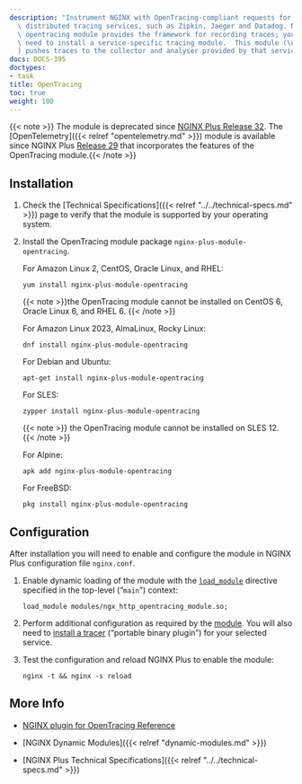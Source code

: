```yaml
---
description: "Instrument NGINX with OpenTracing-compliant requests for a range of\
  \ distributed tracing services, such as Zipkin, Jaeger and Datadog. Note that the\
  \ opentracing module provides the framework for recording traces; you will also\
  \ need to install a service-specific tracing module.  This module (\u201Ctracer\u201D\
  ) pushes traces to the collector and analyser provided by that service."
docs: DOCS-395
doctypes:
- task
title: OpenTracing
toc: true
weight: 100
---
```


{{< note >}} The module is deprecated since <a href="../../../releases/#r32">NGINX Plus Release 32</a>. The [OpenTelemetry]({{< relref "opentelemetry.md" >}}) module is available since NGINX Plus <a href="../../../releases/#r29">Release 29</a> that incorporates the features of the OpenTracing module.{{< /note >}}


<span id="install"></span>
## Installation

1. Check the [Technical Specifications]({{< relref "../../technical-specs.md" >}}) page to verify that the module is supported by your operating system.

2. Install the OpenTracing module package `nginx-plus-module-opentracing`.

   For Amazon Linux 2, CentOS, Oracle Linux, and RHEL:

   ```shell
   yum install nginx-plus-module-opentracing
   ```

   {{< note >}}the OpenTracing module cannot be installed on CentOS 6, Oracle Linux 6, and RHEL 6. {{< /note >}}

   For Amazon Linux 2023, AlmaLinux, Rocky Linux:

   ```shell
   dnf install nginx-plus-module-opentracing
   ```

   For Debian and Ubuntu:

   ```shell
   apt-get install nginx-plus-module-opentracing
   ```

   For SLES:

   ```shell
   zypper install nginx-plus-module-opentracing
   ```

   {{< note >}} the OpenTracing module cannot be installed on SLES 12. {{< /note >}}

   For Alpine:

   ```shell
   apk add nginx-plus-module-opentracing
   ```

   For FreeBSD:

   ```shell
   pkg install nginx-plus-module-opentracing
   ```


<span id="configure"></span>

## Configuration

After installation you will need to enable and configure the module in NGINX Plus configuration file `nginx.conf`.

1. Enable dynamic loading of the module with the [`load_module`](https://nginx.org/en/docs/ngx_core_module.html#load_module) directive specified in the top-level (“`main`”) context:

   ```nginx
   load_module modules/ngx_http_opentracing_module.so;
   ```

2. Perform additional configuration as required by the [module](https://github.com/opentracing-contrib/nginx-opentracing). You will also need to [install a tracer](https://github.com/opentracing-contrib/nginx-opentracing#building-from-source) (“portable binary plugin”) for your selected service.

3. Test the configuration and reload NGINX Plus to enable the module:

   ```shell
   nginx -t && nginx -s reload
   ```


<span id="info"></span>
## More Info

- [NGINX plugin for OpenTracing Reference](https://github.com/opentracing-contrib/nginx-opentracing)

- [NGINX Dynamic Modules]({{< relref "dynamic-modules.md" >}})

- [NGINX Plus Technical Specifications]({{< relref "../../technical-specs.md" >}})
